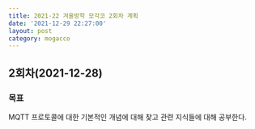 ```yaml
---
title: 2021-22 겨울방학 모각코 2회차 계획
date: '2021-12-29 22:27:00'
layout: post
category: mogacco
---
```


## 2회차(2021-12-28)

### 목표

MQTT 프로토콜에 대한 기본적인 개념에 대해 찾고 관련 지식들에 대해 공부한다.
